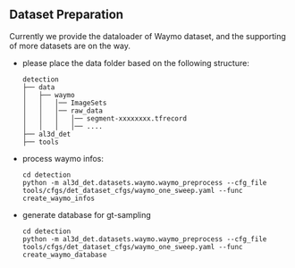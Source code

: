 ## Dataset Preparation
Currently we provide the dataloader of Waymo dataset, and the supporting of more datasets are on the way.  

- please place the data folder based on the following structure:
	```
	detection
	├── data
	│   ├── waymo
	│   │   │── ImageSets
	│   │   │── raw_data
	│   │   │   │── segment-xxxxxxxx.tfrecord
	│   │   │   │── ....
	├── al3d_det
	├── tools
	```

- process waymo infos:
  ```
  cd detection
  python -m al3d_det.datasets.waymo.waymo_preprocess --cfg_file tools/cfgs/det_dataset_cfgs/waymo_one_sweep.yaml --func create_waymo_infos
  ```

- generate database for gt-sampling
  ```
  cd detection
  python -m al3d_det.datasets.waymo.waymo_preprocess --cfg_file tools/cfgs/det_dataset_cfgs/waymo_one_sweep.yaml --func create_waymo_database
  ```
